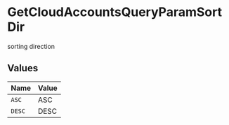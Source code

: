 # GetCloudAccountsQueryParamSortDir

sorting direction


## Values

| Name   | Value  |
| ------ | ------ |
| `ASC`  | ASC    |
| `DESC` | DESC   |